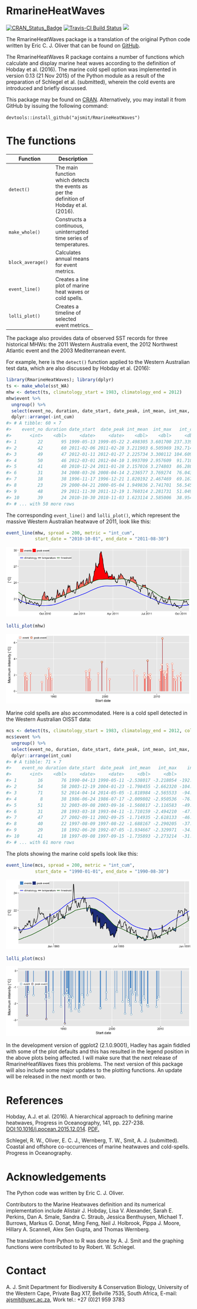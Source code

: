 <!-- README.md is generated from README.Rmd. Please edit that file -->
RmarineHeatWaves
================

[![CRAN\_Status\_Badge](http://www.r-pkg.org/badges/version/RmarineHeatWaves)](http://cran.r-project.org/package=RmarineHeatWaves) [![Travis-CI Build Status](https://travis-ci.org/ajsmit/RmarineHeatWaves.svg?branch=master)](https://travis-ci.org/ajsmit/RmarineHeatWaves) ![](http://cranlogs.r-pkg.org/badges/grand-total/RmarineHeatWaves)

The RmarineHeatWaves package is a translation of the original Python code written by Eric C. J. Oliver that can be found on [GitHub](https://github.com/ecjoliver/marineHeatWaves).

The RmarineHeatWaves R package contains a number of functions which calculate and display marine heat waves according to the definition of Hobday et al. (2016). The marine cold spell option was implemented in version 0.13 (21 Nov 2015) of the Python module as a result of the preparation of Schlegel et al. (submitted), wherein the cold events are introduced and briefly discussed.

This package may be found on [CRAN](https://cran.r-project.org/web/packages/RmarineHeatWaves/index.html). Alternatively, you may install it from GitHub by issuing the following command:

`devtools::install_github("ajsmit/RmarineHeatWaves")`

The functions
=============

<table style="width:47%;">
<colgroup>
<col width="30%" />
<col width="16%" />
</colgroup>
<thead>
<tr class="header">
<th>Function</th>
<th>Description</th>
</tr>
</thead>
<tbody>
<tr class="odd">
<td><code>detect()</code></td>
<td>The main function which detects the events as per the definition of Hobday et al. (2016).</td>
</tr>
<tr class="even">
<td><code>make_whole()</code></td>
<td>Constructs a continuous, uninterrupted time series of temperatures.</td>
</tr>
<tr class="odd">
<td><code>block_average()</code></td>
<td>Calculates annual means for event metrics.</td>
</tr>
<tr class="even">
<td><code>event_line()</code></td>
<td>Creates a line plot of marine heat waves or cold spells.</td>
</tr>
<tr class="odd">
<td><code>lolli_plot()</code></td>
<td>Creates a timeline of selected event metrics.</td>
</tr>
</tbody>
</table>

The package also provides data of observed SST records for three historical MHWs: the 2011 Western Australia event, the 2012 Northwest Atlantic event and the 2003 Mediterranean event.

For example, here is the `detect()` function applied to the Western Australian test data, which are also discussed by Hobday et al. (2016):

``` r
library(RmarineHeatWaves); library(dplyr)
ts <- make_whole(sst_WA)
mhw <- detect(ts, climatology_start = 1983, climatology_end = 2012)
mhw$event %>% 
  ungroup() %>%
  select(event_no, duration, date_start, date_peak, int_mean, int_max, int_cum) %>% 
  dplyr::arrange(-int_cum)
#> # A tibble: 60 × 7
#>    event_no duration date_start  date_peak int_mean  int_max   int_cum
#>       <int>    <dbl>     <date>     <date>    <dbl>    <dbl>     <dbl>
#> 1        22       95 1999-05-13 1999-05-22 2.498305 3.601700 237.33900
#> 2        42       60 2011-02-06 2011-02-28 3.211903 6.505969 192.71420
#> 3        49       47 2012-01-11 2012-01-27 2.225734 3.300112 104.60948
#> 4        50       46 2012-03-01 2012-04-10 1.993709 2.957609  91.71061
#> 5        41       40 2010-12-24 2011-01-28 2.157016 3.274803  86.28064
#> 6        31       34 2008-03-26 2008-04-14 2.236577 3.769274  76.04363
#> 7        18       38 1996-11-17 1996-12-21 1.820192 2.467469  69.16728
#> 8        23       29 2000-04-21 2000-05-04 1.949836 2.741701  56.54523
#> 9        48       29 2011-11-30 2011-12-19 1.760314 2.281731  51.04911
#> 10       39       24 2010-10-30 2010-11-03 1.623114 2.585006  38.95475
#> # ... with 50 more rows
```

The corresponding `event_line()` and `lolli_plot()`, which represent the massive Western Australian heatwave of 2011, look like this:

``` r
event_line(mhw, spread = 200, metric = "int_cum",
           start_date = "2010-10-01", end_date = "2011-08-30")
```

![](README-fig-example1-1.png)

``` r
lolli_plot(mhw)
```

![](README-fig-example1-2.png)

Marine cold spells are also accommodated. Here is a cold spell detected in the Western Australian OISST data:

``` r
mcs <- detect(ts, climatology_start = 1983, climatology_end = 2012, cold_spells = TRUE)
mcs$event %>% 
  ungroup() %>%
  select(event_no, duration, date_start, date_peak, int_mean, int_max, int_cum) %>% 
  dplyr::arrange(int_cum)
#> # A tibble: 71 × 7
#>    event_no duration date_start  date_peak  int_mean   int_max    int_cum
#>       <int>    <dbl>     <date>     <date>     <dbl>     <dbl>      <dbl>
#> 1        16       76 1990-04-13 1990-05-11 -2.538017 -3.218054 -192.88929
#> 2        54       58 2003-12-19 2004-01-23 -1.798455 -2.662320 -104.31038
#> 3        71       52 2014-04-14 2014-05-05 -1.818984 -2.565533  -94.58715
#> 4         8       38 1986-06-24 1986-07-17 -2.009802 -2.950536  -76.37248
#> 5        51       32 2003-09-08 2003-09-16 -1.560817 -2.116583  -49.94613
#> 6        31       28 1993-03-18 1993-04-11 -1.710159 -2.494210  -47.88444
#> 7        47       27 2002-09-11 2002-09-25 -1.714935 -2.618133  -46.30325
#> 8        40       22 1997-08-09 1997-08-22 -1.688167 -2.290205  -37.13966
#> 9        29       18 1992-06-20 1992-07-05 -1.934667 -2.329971  -34.82400
#> 10       41       18 1997-09-08 1997-09-15 -1.735893 -2.273214  -31.24607
#> # ... with 61 more rows
```

The plots showing the marine cold spells look like this:

``` r
event_line(mcs, spread = 200, metric = "int_cum",
           start_date = "1990-01-01", end_date = "1990-08-30")
```

![](README-fig-example2-1.png)

``` r
lolli_plot(mcs)
```

![](README-fig-example2-2.png)

In the development version of ggplot2 (2.1.0.9001), Hadley has again fiddled with some of the plot defaults and this has resulted in the legend position in the above plots being affected. I will make sure that the next release of RmarineHeatWaves fixes this problems. The next version of this package will also include some major updates to the plotting functions. An update will be released in the next month or two.

References
==========

Hobday, A.J. et al. (2016). A hierarchical approach to defining marine heatwaves, Progress in Oceanography, 141, pp. 227-238. <DOI:10.1016/j.pocean.2015.12.014>. [PDF.](http://passage.phys.ocean.dal.ca/~olivere/docs/Hobdayetal_2016_PO_HierarchMHWDefn.pdf)

Schlegel, R. W., Oliver, E. C. J., Wernberg, T. W., Smit, A. J. (submitted). Coastal and offshore co-occurrences of marine heatwaves and cold-spells. Progress in Oceanography.

Acknowledgements
================

The Python code was written by Eric C. J. Oliver.

Contributors to the Marine Heatwaves definition and its numerical implementation include Alistair J. Hobday, Lisa V. Alexander, Sarah E. Perkins, Dan A. Smale, Sandra C. Straub, Jessica Benthuysen, Michael T. Burrows, Markus G. Donat, Ming Feng, Neil J. Holbrook, Pippa J. Moore, Hillary A. Scannell, Alex Sen Gupta, and Thomas Wernberg.

The translation from Python to R was done by A. J. Smit and the graphing functions were contributed to by Robert. W. Schlegel.

Contact
=======

A. J. Smit Department for Biodiversity & Conservation Biology, University of the Western Cape, Private Bag X17, Bellville 7535, South Africa, E-mail: <ajsmit@uwc.ac.za>, Work tel.: +27 (0)21 959 3783
